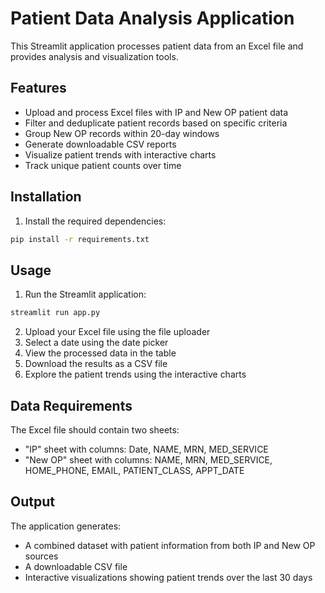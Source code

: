 # Patient Data Analysis Application

This Streamlit application processes patient data from an Excel file and provides analysis and visualization tools.

## Features

- Upload and process Excel files with IP and New OP patient data
- Filter and deduplicate patient records based on specific criteria
- Group New OP records within 20-day windows
- Generate downloadable CSV reports
- Visualize patient trends with interactive charts
- Track unique patient counts over time

## Installation

1. Install the required dependencies:
```bash
pip install -r requirements.txt
```

## Usage

1. Run the Streamlit application:
```bash
streamlit run app.py
```

2. Upload your Excel file using the file uploader
3. Select a date using the date picker
4. View the processed data in the table
5. Download the results as a CSV file
6. Explore the patient trends using the interactive charts

## Data Requirements

The Excel file should contain two sheets:
- "IP" sheet with columns: Date, NAME, MRN, MED_SERVICE
- "New OP" sheet with columns: NAME, MRN, MED_SERVICE, HOME_PHONE, EMAIL, PATIENT_CLASS, APPT_DATE

## Output

The application generates:
- A combined dataset with patient information from both IP and New OP sources
- A downloadable CSV file
- Interactive visualizations showing patient trends over the last 30 days 
